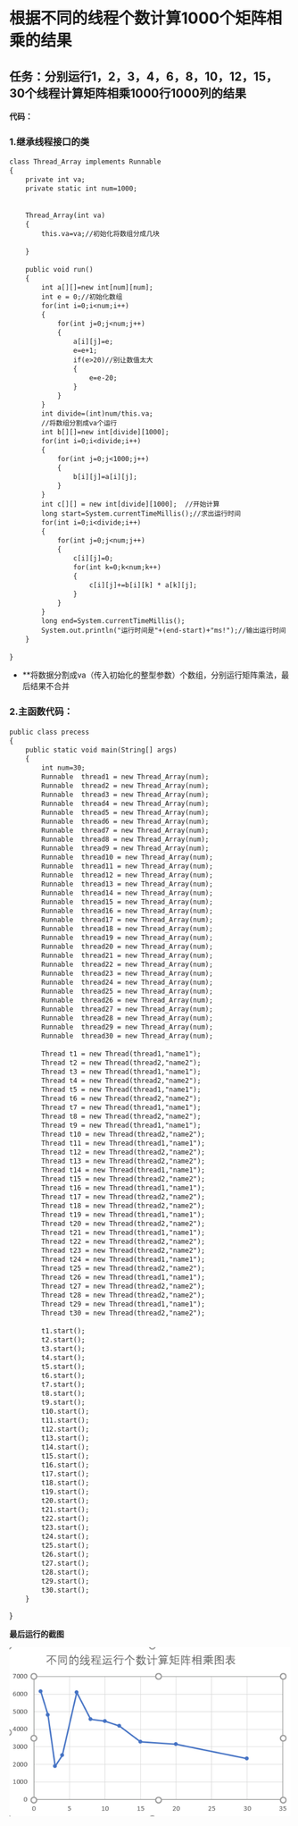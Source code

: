 根据不同的线程个数计算1000个矩阵相乘的结果
==

任务：分别运行1，2，3，4，6，8，10，12，15，30个线程计算矩阵相乘1000行1000列的结果
--

**代码：**

### 1.继承线程接口的类

    class Thread_Array implements Runnable
    {
        private int va;
        private static int num=1000;


        Thread_Array(int va)
        {
            this.va=va;//初始化将数组分成几块

        }

        public void run()
        {
            int a[][]=new int[num][num];
            int e = 0;//初始化数组
            for(int i=0;i<num;i++)
            {
                for(int j=0;j<num;j++)
                {
                    a[i][j]=e;
                    e=e+1;
                    if(e>20)//别让数值太大
                    {
                        e=e-20;
                    }
                }
            }
            int divide=(int)num/this.va;
            //将数组分割成va个运行
            int b[][]=new int[divide][1000];
            for(int i=0;i<divide;i++)
            {
                for(int j=0;j<1000;j++)
                {
                    b[i][j]=a[i][j];
                }
            }
            int c[][] = new int[divide][1000];	//开始计算
            long start=System.currentTimeMillis();//求出运行时间
            for(int i=0;i<divide;i++)
            {
                for(int j=0;j<num;j++)
                {
                    c[i][j]=0;
                    for(int k=0;k<num;k++)
                    {
                        c[i][j]+=b[i][k] * a[k][j];
                    }
                }
            }
            long end=System.currentTimeMillis();
            System.out.println("运行时间是"+(end-start)+"ms!");//输出运行时间
        }

    }
    
   
   
   
 + **将数据分割成va（传入初始化的整型参数）个数组，分别运行矩阵乘法，最后结果不合并


### 2.主函数代码：






    public class precess 
    {
        public static void main(String[] args)
        {
            int num=30;
            Runnable  thread1 = new Thread_Array(num);
            Runnable  thread2 = new Thread_Array(num);
            Runnable  thread3 = new Thread_Array(num);
            Runnable  thread4 = new Thread_Array(num);
            Runnable  thread5 = new Thread_Array(num);
            Runnable  thread6 = new Thread_Array(num);
            Runnable  thread7 = new Thread_Array(num);
            Runnable  thread8 = new Thread_Array(num);
            Runnable  thread9 = new Thread_Array(num);
            Runnable  thread10 = new Thread_Array(num);
            Runnable  thread11 = new Thread_Array(num);
            Runnable  thread12 = new Thread_Array(num);
            Runnable  thread13 = new Thread_Array(num);
            Runnable  thread14 = new Thread_Array(num);
            Runnable  thread15 = new Thread_Array(num);
            Runnable  thread16 = new Thread_Array(num);
            Runnable  thread17 = new Thread_Array(num);
            Runnable  thread18 = new Thread_Array(num);
            Runnable  thread19 = new Thread_Array(num);
            Runnable  thread20 = new Thread_Array(num);
            Runnable  thread21 = new Thread_Array(num);
            Runnable  thread22 = new Thread_Array(num);
            Runnable  thread23 = new Thread_Array(num);
            Runnable  thread24 = new Thread_Array(num);
            Runnable  thread25 = new Thread_Array(num);
            Runnable  thread26 = new Thread_Array(num);
            Runnable  thread27 = new Thread_Array(num);
            Runnable  thread28 = new Thread_Array(num);
            Runnable  thread29 = new Thread_Array(num);
            Runnable  thread30 = new Thread_Array(num);

            Thread t1 = new Thread(thread1,"name1");
            Thread t2 = new Thread(thread2,"name2");
            Thread t3 = new Thread(thread1,"name1");
            Thread t4 = new Thread(thread2,"name2");
            Thread t5 = new Thread(thread1,"name1");
            Thread t6 = new Thread(thread2,"name2");
            Thread t7 = new Thread(thread1,"name1");
            Thread t8 = new Thread(thread2,"name2");
            Thread t9 = new Thread(thread1,"name1");
            Thread t10 = new Thread(thread2,"name2");
            Thread t11 = new Thread(thread1,"name1");
            Thread t12 = new Thread(thread2,"name2");
            Thread t13 = new Thread(thread2,"name2");
            Thread t14 = new Thread(thread1,"name1");
            Thread t15 = new Thread(thread2,"name2");
            Thread t16 = new Thread(thread1,"name1");
            Thread t17 = new Thread(thread2,"name2");
            Thread t18 = new Thread(thread2,"name2");
            Thread t19 = new Thread(thread1,"name1");
            Thread t20 = new Thread(thread2,"name2");
            Thread t21 = new Thread(thread1,"name1");
            Thread t22 = new Thread(thread2,"name2");
            Thread t23 = new Thread(thread2,"name2");
            Thread t24 = new Thread(thread1,"name1");
            Thread t25 = new Thread(thread2,"name2");
            Thread t26 = new Thread(thread1,"name1");
            Thread t27 = new Thread(thread2,"name2");
            Thread t28 = new Thread(thread2,"name2");
            Thread t29 = new Thread(thread1,"name1");
            Thread t30 = new Thread(thread2,"name2");

            t1.start();
            t2.start();
            t3.start();
            t4.start();
            t5.start();
            t6.start();
            t7.start();
            t8.start();
            t9.start();
            t10.start();
            t11.start();
            t12.start();
            t13.start();
            t14.start();
            t15.start();
            t16.start();
            t17.start();
            t18.start();
            t19.start();
            t20.start();
            t21.start();
            t22.start();
            t23.start();
            t24.start();
            t25.start();
            t26.start();
            t27.start();
            t28.start();
            t29.start();
            t30.start();
        }
	
}


**最后运行的截图**


<img src="https://github.com/FindADog/Java-Task/blob/master/image/java%E7%BA%BF%E7%A8%8B.PNG"></img>